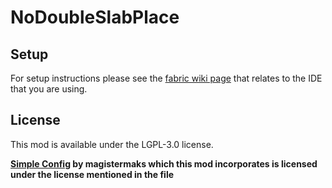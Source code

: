 # NoDoubleSlabPlace

## Setup

For setup instructions please see the [fabric wiki page](https://fabricmc.net/wiki/tutorial:setup) that relates to the IDE that you are using.

## License

This mod is available under the LGPL-3.0 license.
   
**[Simple Config](https://github.com/magistermaks/fabric-simplelibs/tree/master/simple-config) by magistermaks which this mod incorporates is
licensed under the license mentioned in the file**
